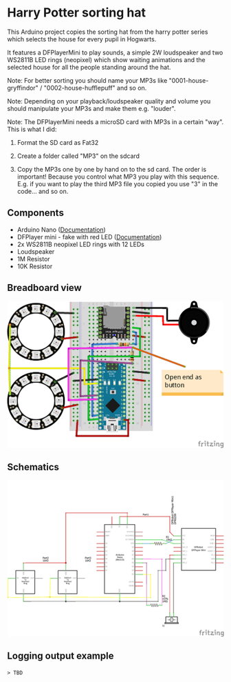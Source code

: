 # Harry Potter sorting hat
This Arduino project copies the sorting hat from the harry potter series which selects the house for every pupil in Hogwarts. 

It features a DFPlayerMini to play sounds, a simple 2W loudspeaker and two WS2811B LED rings (neopixel) which show waiting animations and the selected house for all the people standing around the hat.

Note: For better sorting you should name your MP3s like "0001-house-gryffindor" / "0002-house-hufflepuff" and so on.

Note: Depending on your playback/loudspeaker quality and volume you should manipulate your MP3s and make them e.g. "louder".

Note: The DFPlayerMini needs a microSD card with MP3s in a certain "way". This is what I did:

1. Format the SD card as Fat32

2. Create a folder called "MP3" on the sdcard

3. Copy the MP3s one by one by hand on to the sd card. The order is important! Because you control what MP3 you play with this sequence. E.g. if you want to play the third MP3 file you copied you use "3" in the code... and so on.


## Components
* Arduino Nano  ([Documentation](https://nodemcu.readthedocs.io/en/master/))
* DFPlayer mini - fake with red LED ([Documentation](https://github.com/DFRobot/DFRobotDFPlayerMini/raw/master/doc/FN-M16P%2BEmbedded%2BMP3%2BAudio%2BModule%2BDatasheet.pdf))
* 2x WS2811B neopixel LED rings with 12 LEDs
* Loudspeaker
* 1M Resistor
* 10K Resistor

## Breadboard view
![breadboard](sortinghat_bb.png)
## Schematics
![schematics](sortinghat_schem.png)
## Logging output example
```
> TBD
```